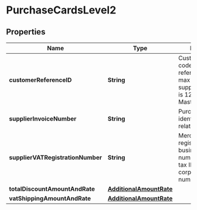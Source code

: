 

# PurchaseCardsLevel2

## Properties

Name | Type | Description | Notes
------------ | ------------- | ------------- | -------------
**customerReferenceID** | **String** | Customer code/customer reference ID. The max length supported for Visa is 12 and MasterCard is 17. |  [optional]
**supplierInvoiceNumber** | **String** | Purchase identifier/merchant-related data. |  [optional]
**supplierVATRegistrationNumber** | **String** | Merchant VAT registration/single business reference number/merchant tax ID or corporation VAT number. |  [optional]
**totalDiscountAmountAndRate** | [**AdditionalAmountRate**](AdditionalAmountRate.md) |  |  [optional]
**vatShippingAmountAndRate** | [**AdditionalAmountRate**](AdditionalAmountRate.md) |  |  [optional]



